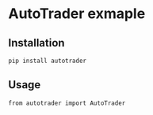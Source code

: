AutoTrader exmaple
==================

## Installation
```
pip install autotrader
```

## Usage
```
from autotrader import AutoTrader
```
